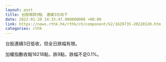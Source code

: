 ```yaml
---
layout: post
title: 台股微跌9點　連續3日向下
date: 2022-01-20 14:33:47.000000000 +08:00
link: https://news.rthk.hk/rthk/ch/component/k2/1629735-20220120.htm
categories: rthk
---
```


台股連續3日低收，但全日跌幅有限。

加權指數收報18218點，跌9點，跌幅不足0.1%。
